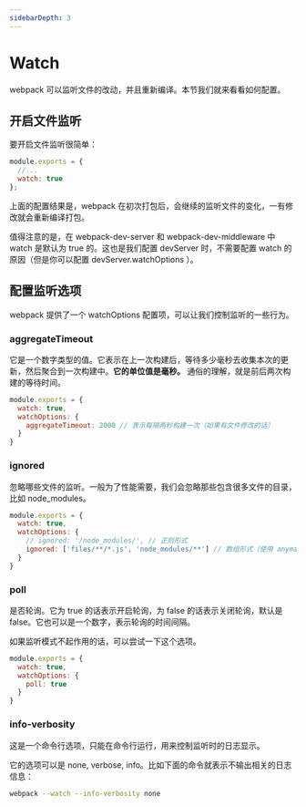 ```yaml
---
sidebarDepth: 3
---
```


# Watch

webpack 可以监听文件的改动，并且重新编译。本节我们就来看看如何配置。

## 开启文件监听

要开启文件监听很简单：

```js
module.exports = {
  //...
  watch: true
};
```

上面的配置结果是，webpack 在初次打包后，会继续的监听文件的变化，一有修改就会重新编译打包。

值得注意的是，在 webpack-dev-server 和 webpack-dev-middleware 中 watch 是默认为 true 的。这也是我们配置 devServer 时，不需要配置 watch 的原因（但是你可以配置 devServer.watchOptions ）。

## 配置监听选项

webpack 提供了一个 watchOptions 配置项，可以让我们控制监听的一些行为。

### aggregateTimeout

它是一个数字类型的值。它表示在上一次构建后，等待多少毫秒去收集本次的更新，然后聚合到一次构建中。**它的单位值是毫秒。** 通俗的理解，就是前后两次构建的等待时间。

```js
module.exports = {
  watch: true,
  watchOptions: {
    aggregateTimeout: 2000 // 表示每隔两秒构建一次（如果有文件修改的话）
  }
}
```

### ignored

忽略哪些文件的监听。一般为了性能需要，我们会忽略那些包含很多文件的目录，比如 node_modules。


```js
module.exports = {
  watch: true,
  watchOptions: {
    // ignored: '/node_modules/', // 正则形式
    ignored: ['files/**/*.js', 'node_modules/**'] // 数组形式（使用 anymatch 模式匹配）
  }
}
```


### poll

是否轮询。它为 true 的话表示开启轮询，为 false 的话表示关闭轮询，默认是 false。它也可以是一个数字，表示轮询的时间间隔。

如果监听模式不起作用的话，可以尝试一下这个选项。

```js
module.exports = {
  watch: true,
  watchOptions: {
    poll: true
  }
}
```

### info-verbosity

这是一个命令行选项，只能在命令行运行，用来控制监听时的日志显示。

它的选项可以是 none, verbose, info。比如下面的命令就表示不输出相关的日志信息：

```bash
webpack --watch --info-verbosity none
```